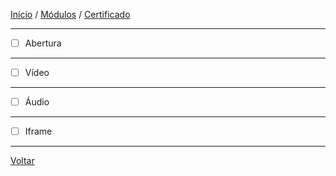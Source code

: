 [Início](https://github.com/Thalyalm/rocketseat-trilha-fundamentar) /
[Módulos](https://github.com/Thalyalm/rocketseat-trilha-fundamentar/tree/main/modulos/readme.md) /
[Certificado](https://github.com/Thalyalm/rocketseat-trilha-fundamentar/tree/main/certificado)

---

- [ ] Abertura

---

- [ ] Vídeo

---

- [ ] Áudio

---

- [ ] Iframe

---

[Voltar](https://github.com/Thalyalm/rocketseat-trilha-fundamentar/tree/main/modulos/posso-ver-e-ouvir-o-html/readme.md)